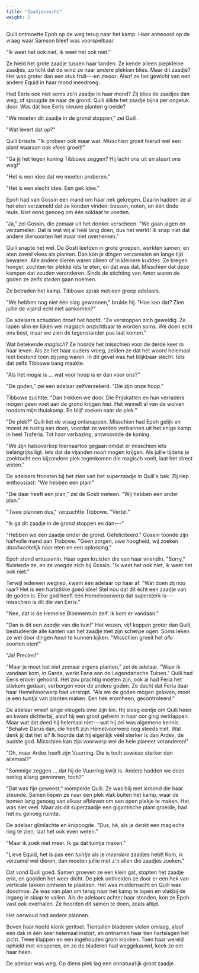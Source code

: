 ```yaml
---
title: "Zaadjeszucht"
weight: 2
---
```


Quili ontmoette Epoh op de weg terug naar het kamp. Haar antwoord op de vraag waar Samson bleef was voorspelbaar.

"Ik weet het ook niet, ik weet het ook niet."

Ze hield het grote zaadje tussen haar tanden. Ze kende alleen piepkleine zaadjes, zo licht dat de wind ze naar andere plekken blies. Maar dit zaadje? Het was groter dan een stuk fruit---en _zwaar_. Alsof ze het gewicht van een andere Equid in haar mond meedroeg.

Had Eeris ook niet soms zo'n zaadje in haar mond? Zij blies de zaadjes dan weg, of spuugde ze naar de grond. Quili slikte het zaadje bijna per ongeluk door. Was dát hoe Eeris nieuwe planten groeide?

"We moeten dit zaadje in de grond stoppen," zei Quili.

"Wat levert dat op?"

Quili brieste. "Ik probeer ook maar wat. Misschien groeit hieruit wel een plant waaraan ook _vlees_ groeit!"

"Ga jij het tegen koning Tibbowe zeggen? Hij lacht ons uit en stuurt ons weg!"

"Het is een idee dat we moeten proberen."

"Het is een slecht idee. Een gek idee." 

Epoh had van Gossin een mand om haar nek gekregen. Daarin hadden ze al het eten verzameld dat ze konden vinden: bessen, noten, en één dode muis. Niet eens genoeg om één soldaat te voeden. 

"Ja," zei Gossin, die zomaar uit het donker verscheen. "We gaan jagen en verzamelen. Dat is wat wij al héél lang doen, dus het werkt! Ik snap niet dat andere diersoorten het maar niet overnemen." 

Quili snapte het wel. De Gosti leefden in grote groepen, werkten samen, en aten zowel vlees als planten. Dan kon je dingen verzamelen en lange tijd bewaren. Alle andere dieren waren alleen of in kleinere kuddes. Ze kregen honger, zochten ter plekke iets te eten, en dat was dat. Misschien dat deze kampen dat zouden veranderen. Sinds de stichting van Amor waren de goden ze zelfs _steden_ gaan noemen.

Ze betraden het kamp. Tibbowe sprak met een groep adelaars.

"We hebben nog niet één slag gewonnen," brulde hij. "Hoe kan dat? Zien jullie de vijand echt niet aankomen?"

De adelaars schudden droef het hoofd. "Ze verstoppen zich geweldig. Ze lopen slim en lijken wel magisch onzichtbaar te worden soms. We doen echt ons best, maar we zien de tegenstander pas laat komen."

Wat betekende _magisch_? Ze hoorde het misschien voor de derde keer in haar leven. Als ze het haar ouders vroeg, zeiden ze dat het woord helemaal niet bestond toen zij jong waren. In dit geval was het blijkbaar slecht. Iets dat zelfs Tibbowe bang maakte.

"Als het _magie_ is ... wat voor hoop is er dan voor ons?"

"De goden," zei een adelaar zelfverzekerd. "Die zijn onze hoop."

Tibbowe zuchtte. "Dan trekken we door. Die Prijskatten en hun verraders mogen geen voet aan de grond krijgen hier. Het wemelt al van de wolven rondom mijn thuiskamp. En blijf zoeken naar de plek."

"De plek?" Quili liet de vraag ontsnappen. Misschien had Epoh gelijk en moest ze rustig aan doen, voordat ze werden verbannen uit het enige kamp in heel Traferia. Tot haar verbazing, antwoordde de koning.

"We zijn halsoverkop hiernaartoe gegaan omdat er misschien iets belangrijks ligt. Iets dat de vijanden _nooit_ mogen krijgen. Als jullie tijdens je zoektocht een bijzondere plek tegenkomen die magisch voelt, laat het direct weten."

De adelaars fronsten bij het zien van het superzaadje in Quili's bek. Zij riep enthousiast: "We hebben een plan!"

"Die daar heeft een plan," zei de Gosti meteen. "Wij hebben een ander plan."

"Twee plannen dus," verzuchtte Tibbowe. "Vertel."

"Ik ga dit zaadje in de grond stoppen en dan---"

"Hebben we een zaadje onder de grond. Gefeliciteerd." Gossin toonde zijn halfvolle mand aan Tibbowe. "Geen zorgen, uwe hoogheid, wij zoeken _daadwerkelijk_ naar eten en een oplossing."

Epoh stond ertussenin. Haar ogen kruisten die van haar vriendin. "Sorry," fluisterde ze, en ze voegde zich bij Gossin. "Ik weet het ook niet, ik weet het ook niet."

Terwijl iedereen wegliep, kwam één adelaar op haar af. "Wat doen zij nou raar? Het is een hartstikke goed idee! Stel nou dat dit écht een zaadje van de goden is. Elke god heeft één Hemelvoorwerp dat supersterk is---misschien is dit die van Eeris."

"Nee, dat is de Hemelse Bloementuin zelf. Ik kom er vandaan."

"Dan is dit een _zaadje_ van die tuin!" Het wezen, vijf koppen groter dan Quili, bestudeerde alle kanten van het zaadje met zijn scherpe ogen. Soms leken ze wel door dingen _heen_ te kunnen kijken. "Misschien groeit het _alle_ soorten eten!"

"Ja! Precies!" 

"Maar je moet het niet zomaar ergens planten," zei de adelaar. "Waar ik vandaan kom, in Garda, werkt Feria aan de Legendarische Tuinen." Quili had Eeris erover gehoord. Het zou prachtig moeten zijn, ook al had Feria het stiekem gedaan, verborgen voor de andere goden. Ze dacht dat Feria daar haar Hemelvoorwerp had verstopt. "Als we de goden mogen geloven, moet je een _tuintje_ van planten maken. Een hek eromheen, gecontroleerd."

De adelaar wreef lange vleugels over zijn kin. Hij sloeg eentje om Quili heen en kwam dichterbij, alsof hij een groot geheim in haar oor ging verklappen. Maar wat dat deed hij helemaal niet---wat hij zei was algemene kennis. "Behalve Darus dan, die heeft zijn Hemelvoorwerp nog steeds niet. Wat denk jij dat het is? Ik hoorde dat hij eigenlijk véél sterker is dan Ardex, de oudste god. Misschien kan zijn voorwerp wel de hele planeet veranderen!"

"Oh, maar Ardex heeft zijn Vuurring. Die is toch sowieso sterker dan allemaal?"

"Sommige zeggen ... dat hij de Vuurring kwijt is. Anders hadden we deze oorlog allang gewonnen, toch?"

"Dat was fijn geweest," mompelde Quili. Ze was blij met _iemand_ die haar steunde. Samen liepen ze naar een plek vlak buiten het kamp, waar de bomen lang genoeg van elkaar afbleven om een open plekje te maken. Het was niet veel. Maar als dit superzaadje een gigantische plant groeide, had het nu genoeg ruimte.

De adelaar glimlachte en knipoogde. "Dus, hè, als je denkt een magische ring te zien, laat het ook even weten."

"Maar ik zoek niet meer. Ik ga dat tuintje maken."

"Lieve Equid, het is pas een _tuintje_ als je _meerdere_ zaadjes hebt! Kom, ik verzamel wel dieren, dan moeten jullie met z'n allen die zaadjes zoeken."

Dat vond Quili goed. Samen groeven ze een klein gat, stopten het zaadje erin, en gooiden het weer dicht. De plek onthielden ze door er een hek van verticale takken omheen te plaatsen. Het was middernacht en Quili was doodmoe. Ze was van plan om terug naar het kamp te lopen en vlakbij de ingang in slaap te vallen. Als de adelaars achter haar stonden, kon ze Epoh vast ook overhalen. Ze hoorden dit samen te doen, zoals altijd.

Het oerwoud had andere plannen.

Boven haar hoofd klonk geritsel. Tientallen bladeren vielen omlaag, alsof een dak in één keer helemaal instort, en ontnamen haar tien hartslagen het zicht. Twee klappen en een ingehouden grom klonken. Toen haar wereld ophield met knisperen, en ze de bladeren had weggekauwd, keek ze om haar heen.

De adelaar was weg. Op diens plek lag een onnatuurlijk groot zaadje.